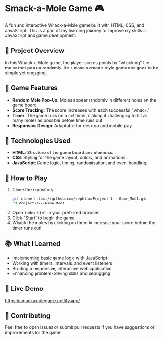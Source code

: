 # Smack-a-Mole Game 🎮

A fun and interactive Whack-a-Mole game built with HTML, CSS, and JavaScript. This is a part of my learning journey to improve my skills in JavaScript and game development.

## 📝 Project Overview

In this Whack-a-Mole game, the player scores points by "whacking" the moles that pop up randomly. It’s a classic arcade-style game designed to be simple yet engaging.

## 🎯 Game Features

- **Random Mole Pop-Up**: Moles appear randomly in different holes on the game board.
- **Score Tracking**: The score increases with each successful "whack."
- **Timer**: The game runs on a set timer, making it challenging to hit as many moles as possible before time runs out.
- **Responsive Design**: Adaptable for desktop and mobile play.

## 🔧 Technologies Used

- **HTML**: Structure of the game board and elements.
- **CSS**: Styling for the game layout, colors, and animations.
- **JavaScript**: Game logic, timing, randomisation, and event handling.

## 🚀 How to Play

1. Clone the repository:
   ```bash
   git clone https://github.com/rephlax/Project-1---Game_Mod1.git
   cd Project-1---Game_Mod1
   ```
2. Open `index.html` in your preferred browser.
3. Click "Start" to begin the game.
4. Whack the moles by clicking on them to increase your score before the timer runs out!

## 📚 What I Learned

- Implementing basic game logic with JavaScript
- Working with timers, intervals, and event listeners
- Building a responsive, interactive web application
- Enhancing problem-solving skills and debugging

## 👀 Live Demo

https://smackamolegame.netlify.app/

## 🤝 Contributing

Feel free to open issues or submit pull requests if you have suggestions or improvements for the game!
